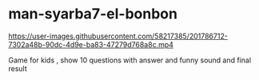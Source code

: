 # man-syarba7-el-bonbon

https://user-images.githubusercontent.com/58217385/201786712-7302a48b-90dc-4d9e-ba83-47279d768a8c.mp4

Game for kids , show 10 questions with answer and funny sound and final result

